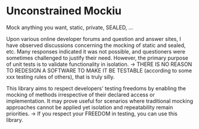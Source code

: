 # Unconstrained Mockiu

Mock anything you want, static, private, SEALED, ...

Upon various online developer forums and question and answer sites, I have observed discussions concerning the mocking of static and sealed, etc.
Many responses indicated it was not possible, and questioners were sometimes challenged to justify their need.
However, the primary purpose of unit tests is to validate functionality in isolation.
-> THERE IS NO REASON TO REDESIGN A SOFTWARE TO MAKE IT BE TESTABLE (according to some xxx testing rules of others), that is truly silly.

This library aims to respect developers' testing freedoms by enabling the mocking of methods irrespective of their declared access or implementation.
It may prove useful for scenarios where traditional mocking approaches cannot be applied yet isolation and repeatability remain priorities.
-> If you respect your FREEDOM in testing, you can use this library.